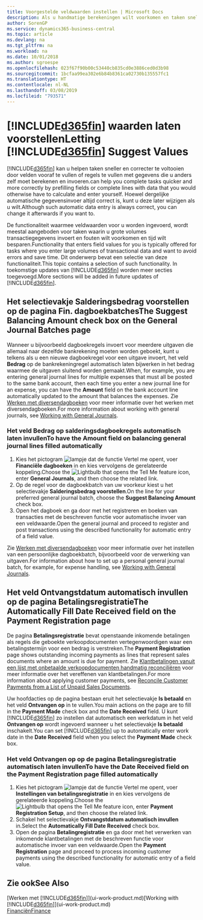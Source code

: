 ```yaml
---
title: Voorgestelde veldwaarden instellen | Microsoft Docs
description: Als u handmatige berekeningen wilt voorkomen en taken snel en accuraat wilt voltooien, kunt u automatische gegevensinvoer instellen, zodat Business Central geselecteerde velden invult.
author: SorenGP
ms.service: dynamics365-business-central
ms.topic: article
ms.devlang: na
ms.tgt_pltfrm: na
ms.workload: na
ms.date: 10/01/2018
ms.author: sgroespe
ms.openlocfilehash: 023f67f90b00c53440cb835cd0e3886ced0d3b98
ms.sourcegitcommit: 1bcfaa99ea302e6b84b8361ca02730b135557fc1
ms.translationtype: HT
ms.contentlocale: nl-NL
ms.lasthandoff: 03/08/2019
ms.locfileid: "793571"
---
```

# <a name="letting-included365finincludesd365finmdmd-suggest-values"></a><span data-ttu-id="e09d3-103">[!INCLUDE[d365fin](includes/d365fin_md.md)] waarden laten voorstellen</span><span class="sxs-lookup"><span data-stu-id="e09d3-103">Letting [!INCLUDE[d365fin](includes/d365fin_md.md)] Suggest Values</span></span>
[!INCLUDE[d365fin](includes/d365fin_md.md)] <span data-ttu-id="e09d3-104">kan u helpen taken sneller en correcter te voltooien door velden vooraf te vullen of regels te vullen met gegevens die u anders zelf moet berekenen en invoeren.</span><span class="sxs-lookup"><span data-stu-id="e09d3-104">can help you complete tasks quicker and more correctly by prefilling fields or complete lines with data that you would otherwise have to calculate and enter yourself.</span></span> <span data-ttu-id="e09d3-105">Hoewel dergelijke automatische gegevensinvoer altijd correct is, kunt u deze later wijzigen als u wilt.</span><span class="sxs-lookup"><span data-stu-id="e09d3-105">Although such automatic data entry is always correct, you can change it afterwards if you want to.</span></span>

<span data-ttu-id="e09d3-106">De functionaliteit waarmee veldwaarden voor u worden ingevoerd, wordt meestal aangeboden voor taken waarin u grote volumes transactiegegevens invoert en fouten wilt voorkomen en tijd wilt besparen.</span><span class="sxs-lookup"><span data-stu-id="e09d3-106">Functionality that enters field values for you is typically offered for tasks where you enter large volumes of transactional data and want to avoid errors and save time.</span></span> <span data-ttu-id="e09d3-107">Dit onderwerp bevat een selectie van deze functionaliteit.</span><span class="sxs-lookup"><span data-stu-id="e09d3-107">This topic contains a selection of such functionality.</span></span> <span data-ttu-id="e09d3-108">In toekomstige updates van [!INCLUDE[d365fin](includes/d365fin_md.md)] worden meer secties toegevoegd.</span><span class="sxs-lookup"><span data-stu-id="e09d3-108">More sections will be added in future updates of [!INCLUDE[d365fin](includes/d365fin_md.md)].</span></span>

## <a name="the-suggest-balancing-amount-check-box-on-the-general-journal-batches-page"></a><span data-ttu-id="e09d3-109">Het selectievakje **Salderingsbedrag voorstellen** op de pagina **Fin. dagboekbatches**</span><span class="sxs-lookup"><span data-stu-id="e09d3-109">The **Suggest Balancing Amount** check box on the **General Journal Batches** page</span></span>
<span data-ttu-id="e09d3-110">Wanneer u bijvoorbeeld dagboekregels invoert voor meerdere uitgaven die allemaal naar dezelfde bankrekening moeten worden geboekt, kunt u telkens als u een nieuwe dagboekregel voor een uitgave invoert, het veld **Bedrag** op de bankrekeningregel automatisch laten bijwerken in het bedrag waarmee de uitgaven sluitend worden gemaakt.</span><span class="sxs-lookup"><span data-stu-id="e09d3-110">When, for example, you are entering general journal lines for multiple expenses that must all be posted to the same bank account, then each time you enter a new journal line for an expense, you can have the **Amount** field on the bank account line automatically updated to the amount that balances the expenses.</span></span> <span data-ttu-id="e09d3-111">Zie [Werken met diversendagboeken](ui-work-general-journals.md) voor meer informatie over het werken met diversendagboeken.</span><span class="sxs-lookup"><span data-stu-id="e09d3-111">For more information about working with general journals, see [Working with General Journals](ui-work-general-journals.md).</span></span>

### <a name="to-have-the-amount-field-on-balancing-general-journal-lines-filled-automatically"></a><span data-ttu-id="e09d3-112">Het veld **Bedrag** op salderingsdagboekregels automatisch laten invullen</span><span class="sxs-lookup"><span data-stu-id="e09d3-112">To have the **Amount** field on balancing general journal lines filled automatically</span></span>
1. <span data-ttu-id="e09d3-113">Kies het pictogram ![lampje dat de functie Vertel me opent](media/ui-search/search_small.png "Vertel me wat u wilt doen"), voer **Financiële dagboeken** in en kies vervolgens de gerelateerde koppeling.</span><span class="sxs-lookup"><span data-stu-id="e09d3-113">Choose the ![Lightbulb that opens the Tell Me feature](media/ui-search/search_small.png "Tell me what you want to do") icon, enter **General Journals**, and then choose the related link.</span></span>
2. <span data-ttu-id="e09d3-114">Op de regel voor de dagboekbatch van uw voorkeur kiest u het selectievakje **Salderingsbedrag voorstellen**.</span><span class="sxs-lookup"><span data-stu-id="e09d3-114">On the line for your preferred general journal batch, choose the **Suggest Balancing Amount** check box.</span></span>
3. <span data-ttu-id="e09d3-115">Open het dagboek en ga door met het registreren en boeken van transacties met de beschreven functie voor automatische invoer van een veldwaarde.</span><span class="sxs-lookup"><span data-stu-id="e09d3-115">Open the general journal and proceed to register and post transactions using the described functionality for automatic entry of a field value.</span></span>       

<span data-ttu-id="e09d3-116">Zie [Werken met diversendagboeken](ui-work-general-journals.md) voor meer informatie over het instellen van een persoonlijke dagboekbatch, bijvoorbeeld voor de verwerking van uitgaven.</span><span class="sxs-lookup"><span data-stu-id="e09d3-116">For information about how to set up a personal general journal batch, for example, for expense handling, see [Working with General Journals](ui-work-general-journals.md).</span></span>

## <a name="the-automatically-fill-date-received-field-on-the-payment-registration-page"></a><span data-ttu-id="e09d3-117">Het veld **Ontvangstdatum automatisch invullen** op de pagina **Betalingsregistratie**</span><span class="sxs-lookup"><span data-stu-id="e09d3-117">The **Automatically Fill Date Received** field on the **Payment Registration** page</span></span>
<span data-ttu-id="e09d3-118">De pagina **Betalingsregistratie** bevat openstaande inkomende betalingen als regels die geboekte verkoopdocumenten vertegenwoordigen waar een betalingstermijn voor een bedrag is verstreken.</span><span class="sxs-lookup"><span data-stu-id="e09d3-118">The **Payment Registration** page shows outstanding incoming payments as lines that represent sales documents where an amount is due for payment.</span></span> <span data-ttu-id="e09d3-119">Zie [Klantbetalingen vanuit een lijst met onbetaalde verkoopdocumenten handmatig reconciliëren](receivables-how-reconcile-customer-payments-list-unpaid-sales-documents.md) voor meer informatie over het vereffenen van klantbetalingen.</span><span class="sxs-lookup"><span data-stu-id="e09d3-119">For more information about applying customer payments, see [Reconcile Customer Payments from a List of Unpaid Sales Documents](receivables-how-reconcile-customer-payments-list-unpaid-sales-documents.md).</span></span>

<span data-ttu-id="e09d3-120">Uw hoofdacties op de pagina bestaan eruit het selectievakje **Is betaald** en het veld **Ontvangen op** in te vullen.</span><span class="sxs-lookup"><span data-stu-id="e09d3-120">You main actions on the page are to fill in the **Payment Made** check box and the **Date Received** field.</span></span> <span data-ttu-id="e09d3-121">U kunt [!INCLUDE[d365fin](includes/d365fin_md.md)] zo instellen dat automatisch een werkdatum in het veld **Ontvangen op** wordt ingevoerd wanneer u het selectievakje **Is betaald** inschakelt.</span><span class="sxs-lookup"><span data-stu-id="e09d3-121">You can set [!INCLUDE[d365fin](includes/d365fin_md.md)] up to automatically enter work date in the **Date Received** field when you select the **Payment Made** check box.</span></span>

### <a name="to-have-the-date-received-field-on-the-payment-registration-page-filled-automatically"></a><span data-ttu-id="e09d3-122">Het veld **Ontvangen op** op de pagina **Betalingsregistratie** automatisch laten invullen</span><span class="sxs-lookup"><span data-stu-id="e09d3-122">To have the **Date Received** field on the **Payment Registration** page filled automatically</span></span>
1. <span data-ttu-id="e09d3-123">Kies het pictogram ![lampje dat de functie Vertel me opent](media/ui-search/search_small.png "Vertel me wat u wilt doen"), voer **Instellingen van betalingsregistratie** in en kies vervolgens de gerelateerde koppeling.</span><span class="sxs-lookup"><span data-stu-id="e09d3-123">Choose the ![Lightbulb that opens the Tell Me feature](media/ui-search/search_small.png "Tell me what you want to do") icon, enter **Payment Registration Setup**, and then choose the related link.</span></span>
2. <span data-ttu-id="e09d3-124">Schakel het selectievakje **Ontvangstdatum automatisch invullen** in.</span><span class="sxs-lookup"><span data-stu-id="e09d3-124">Select the **Automatically Fill Date Received** check box.</span></span>
3. <span data-ttu-id="e09d3-125">Open de pagina **Betalingregistratie** en ga door met het verwerken van inkomende klantbetalingen met de beschreven functie voor automatische invoer van een veldwaarde.</span><span class="sxs-lookup"><span data-stu-id="e09d3-125">Open the **Payment Registration** page and proceed to process incoming customer payments using the described functionality for automatic entry of a field value.</span></span>

## <a name="see-also"></a><span data-ttu-id="e09d3-126">Zie ook</span><span class="sxs-lookup"><span data-stu-id="e09d3-126">See Also</span></span>
<span data-ttu-id="e09d3-127">[Werken met [!INCLUDE[d365fin](includes/d365fin_md.md)]](ui-work-product.md)</span><span class="sxs-lookup"><span data-stu-id="e09d3-127">[Working with [!INCLUDE[d365fin](includes/d365fin_md.md)]](ui-work-product.md)</span></span>  
[<span data-ttu-id="e09d3-128">Financiën</span><span class="sxs-lookup"><span data-stu-id="e09d3-128">Finance</span></span>](finance.md)
